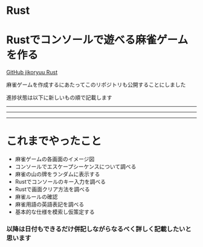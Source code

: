 # Rust

# Rustでコンソールで遊べる麻雀ゲームを作る
[GitHub jikoryuu Rust](https://github.com/jikoryuu/Rust)

麻雀ゲームを作成するにあたってこのリポジトリも公開することにしました

進捗状態は以下に新しいもの順で記載します

---
---
---

# これまでやったこと

- 麻雀ゲームの各画面のイメージ図
- コンソールでエスケープシーケンスについて調べる
- 麻雀の山の牌をランダムに表示する
- Rustでコンソールのキー入力を調べる
- Rustで画面クリア方法を調べる
- 麻雀ルールの確認
- 麻雀用語の英語表記を調べる
- 基本的な仕様を模索し仮策定する

### 以降は日付もできるだけ併記しながらなるべく詳しく記載したいと思います